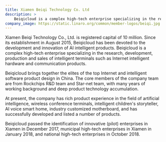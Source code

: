 ```yaml
---
title: Xiamen Beiqi Technology Co. Ltd
description: >
    Beiqicloud is a complex high-tech enterprise specializing in the research, development, production and sales of intelligent terminals such as Internet intelligent hardware and communication products.
company_image: https://static.linaro.org/common/member-logos/beiqi.jpg
---
```

Xiamen Beiqi Technology Co., Ltd. is registered capital of 10 million. Since its establishment in August 2015, Beiqicloud has been devoted to the development and innovation of AI intelligent products. Beiqicloud is a complex high-tech enterprise specializing in the research, development, production and sales of intelligent terminals such as Internet intelligent hardware and communication products.

Beiqicloud brings together the elites of the top Internet and intelligent software product design in China. The core members of the company team are from Rockchips R&amp;D team and Star-net team, with many years of working background and deep product technology accumulation.

At present, the company has rich product experience in the field of artificial intelligence, wireless conference terminals, intelligent children&#39;s storyteller, AI voice smart home, industry customized motherboard, and has successfully developed and listed a number of products.

Beiqicloud passed the identification of innovative (pilot) enterprises in Xiamen in December 2017, municipal high-tech enterprises in Xiamen in January 2018, and national high-tech enterprises in October 2018.
